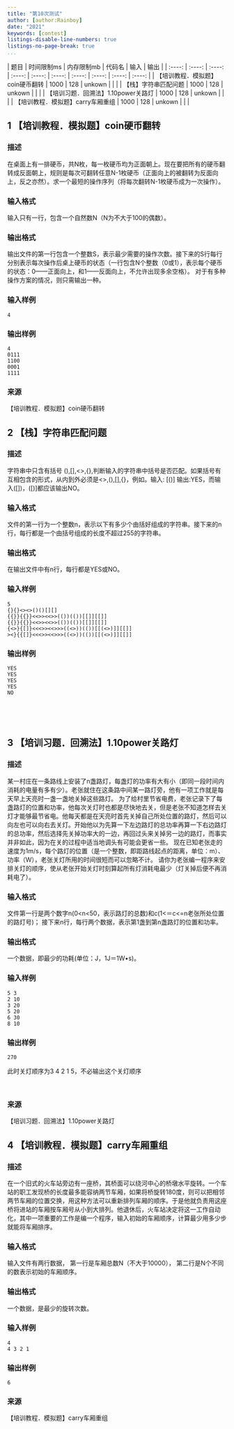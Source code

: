 ```yaml
---
title: "第10次测试"
author: [author:Rainboy]
date: "2021"
keywords: [contest]
listings-disable-line-numbers: true
listings-no-page-break: true
...
```


| 题目 | 时间限制ms | 内存限制mb | 代码名 | 输入 | 输出 |
| :----: | :----: | :----: | :----: | :----: | :----: | :----: | :----: | :----: | :----: |
| 【培训教程．模拟题】coin硬币翻转 | 1000 | 128 | unkown |  |  |
| 【栈】字符串匹配问题 | 1000 | 128 | unkown |  |  |
| 【培训习题．回溯法】1.10power关路灯 | 1000 | 128 | unkown |  |  |
| 【培训教程．模拟题】carry车厢重组 | 1000 | 128 | unkown |  |  |



## 1 【培训教程．模拟题】coin硬币翻转 

### 描述

在桌面上有一排硬币，共N枚，每一枚硬币均为正面朝上。现在要把所有的硬币翻转成反面朝上，规则是每次可翻转任意N-1枚硬币（正面向上的被翻转为反面向上，反之亦然）。求一个最短的操作序列（将每次翻转N-1枚硬币成为一次操作）。

### 输入格式

输入只有一行，包含一个自然数N（N为不大于100的偶数）。

### 输出格式

输出文件的第一行包含一个整数S，表示最少需要的操作次数。接下来的S行每行分别表示每次操作后桌上硬币的状态（一行包含N个整数（0或1），表示每个硬币的状态：0——正面向上，和1——反面向上，不允许出现多余空格）。 对于有多种操作方案的情况，则只需输出一种。 

### 输入样例

```plaintext
4
```

### 输出样例

```plaintext
4
0111
1100
0001
1111
```

### 来源

【培训教程．模拟题】coin硬币翻转









## 2 【栈】字符串匹配问题 

### 描述

字符串中只含有括号 (),[],<>,{},判断输入的字符串中括号是否匹配。如果括号有互相包含的形式，从内到外必须是<>,(),[],{}，例如。输入: [()] 输出:YES，而输入([])，([)]都应该输出NO。

### 输入格式

文件的第一行为一个整数n，表示以下有多少个由括好组成的字符串。接下来的n行，每行都是一个由括号组成的长度不超过255的字符串。

### 输出格式

在输出文件中有n行，每行都是YES或NO。

### 输入样例

```plaintext
5
{}{}<><>()()[][]
{{}}{{}}<<>><<>>(())(())[[]][[]]
{{}}{{}}<<>><<>>(())(())[[]][[]]
{<>}{[]}<<<>><<>>>((<>))(())[[(<>)]][[]]
><}{{[]}<<<>><<>>>((<>))(())[[(<>)]][[]]
```

### 输出样例

```plaintext
YES
YES
YES
YES
NO
```



 



 









## 3 【培训习题．回溯法】1.10power关路灯 

### 描述

某一村庄在一条路线上安装了n盏路灯，每盏灯的功率有大有小（即同一段时间内消耗的电量有多有少）。老张就住在这条路中间某一路灯旁，他有一项工作就是每天早上天亮时一盏一盏地关掉这些路灯。 为了给村里节省电费，老张记录下了每盏路灯的位置和功率，他每次关灯时也都是尽快地去关，但是老张不知道怎样去关灯才能够最节省电。他每天都是在天亮时首先关掉自己所处位置的路灯，然后可以向左也可以向右去关灯。开始他以为先算一下左边路灯的总功率再算一下右边路灯的总功率，然后选择先关掉功率大的一边，再回过头来关掉另一边的路灯，而事实并非如此，因为在关的过程中适当地调头有可能会更省一些。 现在已知老张走的速度为1m/s，每个路灯的位置（是一个整数，即距路线起点的距离，单位：m）、功率（W），老张关灯所用的时间很短而可以忽略不计。 请你为老张编一程序来安排关灯的顺序，使从老张开始关灯时刻算起所有灯消耗电最少（灯关掉后便不再消耗电了）。 

### 输入格式

文件第一行是两个数字n(0<n<50，表示路灯的总数)和c(1<＝c<=n老张所处位置的路灯号)； 接下来n行，每行两个数据，表示第1盏到第n盏路灯的位置和功率。 

### 输出格式

一个数据，即最少的功耗(单位：J，1J＝1W•s)。

### 输入样例

```plaintext
5 3
2 10
3 20
5 20
6 30
8 10
```

### 输出样例

```plaintext
270
```
此时关灯顺序为3 4 2 1 5，不必输出这个关灯顺序



 

### 来源

【培训习题．回溯法】1.10power关路灯









## 4 【培训教程．模拟题】carry车厢重组 

### 描述

在一个旧式的火车站旁边有一座桥，其桥面可以绕河中心的桥墩水平旋转。一个车站的职工发现桥的长度最多能容纳两节车厢，如果将桥旋转180度，则可以把相邻两节车厢的位置交换，用这种方法可以重新排列车厢的顺序。于是他就负责用这座桥将进站的车厢按车厢号从小到大排列。他退休后，火车站决定将这一工作自动化，其中一项重要的工作是编一个程序，输入初始的车厢顺序，计算最少用多少步就能将车厢排序。

### 输入格式

输入文件有两行数据， 第一行是车厢总数N（不大于10000）， 第二行是N个不同的数表示初始的车厢顺序。

### 输出格式

一个数据，是最少的旋转次数。

### 输入样例

```plaintext
4
4 3 2 1
```

### 输出样例

```plaintext
6
```
### 来源

【培训教程．模拟题】carry车厢重组





